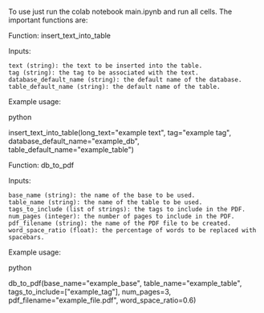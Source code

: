 To use just run the colab notebook main.ipynb and run all cells.
The important functions are:

Function: insert_text_into_table

Inputs:

    text (string): the text to be inserted into the table.
    tag (string): the tag to be associated with the text.
    database_default_name (string): the default name of the database.
    table_default_name (string): the default name of the table.

Example usage:

python

insert_text_into_table(long_text="example text", tag="example tag", database_default_name="example_db", table_default_name="example_table")

Function: db_to_pdf

Inputs:

    base_name (string): the name of the base to be used.
    table_name (string): the name of the table to be used.
    tags_to_include (list of strings): the tags to include in the PDF.
    num_pages (integer): the number of pages to include in the PDF.
    pdf_filename (string): the name of the PDF file to be created.
    word_space_ratio (float): the percentage of words to be replaced with spacebars.

Example usage:

python

db_to_pdf(base_name="example_base", table_name="example_table", tags_to_include=["example_tag"], num_pages=3, pdf_filename="example_file.pdf", word_space_ratio=0.6)

